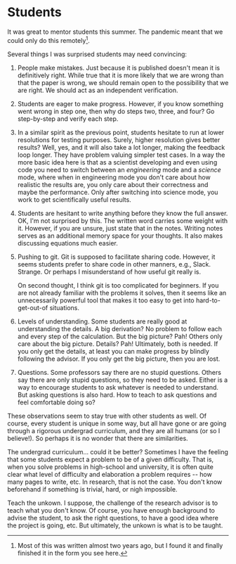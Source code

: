 # Students

It was great to mentor students this summer. The pandemic meant that we could
only do this remotely[^1].

Several things I was surprised students may need convincing:

1. People make mistakes. Just because it is published doesn't mean it is
   definitively right. While true that it is more likely that we are wrong than
   that the paper is wrong, we should remain open to the possibility that we
   are right. We should act as an independent verification.

2. Students are eager to make progress. However, if you know something went
   wrong in step one, then why do steps two, three, and four? Go step-by-step
   and verify each step.

3. In a similar spirit as the previous point, students hesitate to run at lower
   resolutions for testing purposes. Surely, higher resolution gives better
   results? Well, yes, and it will also take a lot longer, making the feedback
   loop longer. They have problem valuing simpler test cases. In a way the more
   basic idea here is that as a scientist developing and even using code you
   need to switch between an *engineering* mode and a *science* mode, where
   when in engineering mode you don't care about how realistic the results are,
   you only care about their correctness and maybe the performance. Only after
   switching into science mode, you work to get scientifically useful results.

4. Students are hesitant to write anything before they know the full answer.
   OK, I'm not surprised by this. The written word carries some weight with it.
   However, if you are unsure, just state that in the notes. Writing notes
   serves as an additional memory space for your thoughts. It also makes
   discussing equations much easier.

5. Pushing to git. Git is supposed to facilitate sharing code. However, it
   seems students prefer to share code in other manners, e.g., Slack. Strange.
   Or perhaps I misunderstand of how useful git really is.

   On second thought, I think git is too complicated for beginners. If you
   are not already familiar with the problems it solves, then it seems like
   an unnecessarily powerful tool that makes it too easy to get into
   hard-to-get-out-of situations.

6. Levels of understanding. Some students are really good at understanding the
   details. A big derivation? No problem to follow each and every step of the
   calculation. But the big picture? Pah! Others only care about the big
   picture. Details? Pah! Ultimately, both is needed. If you only get the
   details, at least you can make progress by blindly following the advisor. If
   you only get the big picture, then you are lost.

7. Questions. Some professors say there are no stupid questions. Others say
   there are only stupid questions, so they need to be asked. Either is a way
   to encourage students to ask whatever is needed to understand. But asking
   questions is also hard. How to teach to ask questions and feel
   comfortable doing so?

These observations seem to stay true with other students as well. Of course,
every student is unique in some way, but all have gone or are going through a
rigorous undergrad curriculum, and they are all humans (or so I believe!). So
perhaps it is no wonder that there are similarities.

The undergrad curriculum... could it be better? Sometimes I have the feeling
that some students expect a problem to be of a given difficulty. That is, when
you solve problems in high-school and university, it is often quite clear what
level of difficulty and elaboration a problem requires -- how many pages to
write, etc. In research, that is not the case. You don't know beforehand if
something is trivial, hard, or nigh impossible.

Teach the unkown. I suppose, the challenge of the research advisor is to teach
what you don't know. Of course, you have enough background to advise the
student, to ask the right questions, to have a good idea where the project is
going, etc. But ultimately, the unkown is what is to be taught.

[^1]: Most of this was written almost two years ago, but I found it and finally finished it in the form you see here.

